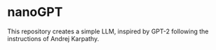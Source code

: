 # nanoGPT
This repository creates a simple LLM, inspired by GPT-2 following the instructions of Andrej Karpathy.
